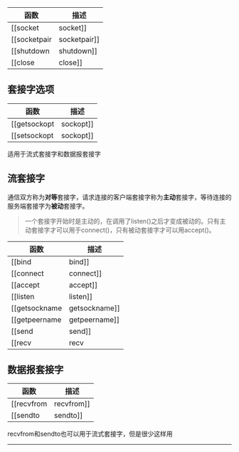 
|函数|描述
|----|----
|[[socket|socket]]|创建一个套接字描述符
|[[socketpair|socketpair]]|创建一个套接字偶对
|[[shutdown|shutdown]]|断开套接字连接
|[[close|close]]|销毁套接字

## 套接字选项
|函数|描述
|----|-----
|[[getsockopt|sockopt]]
|[[setsockopt|sockopt]]
适用于流式套接字和数据报套接字
## 流套接字
通信双方称为**对等**套接字，请求连接的客户端套接字称为**主动**套接字，等待连接的服务端套接字为**被动**套接字。  
>一个套接字开始时是主动的，在调用了listen()之后才变成被动的。只有主动套接字才可以用于connect()，只有被动套接字才可以用accept()。

|函数|描述
|----|-----
|[[bind|bind]]|允许服务进程给予套接字一个地址并建立连接的一方
|[[connect|connect]]|客户进程调用。完成三次握手
|[[accept|accept]]|客户进程完成connect()后，服务进程用该函数完成连接
|[[listen|listen]]|创建一个保存连接请求的侦听队列
|[[getsockname|getsockname]]|连接建立后，获取本地套接字地址
|[[getpeername|getpeername]]|连接建立后，获取与本地套接字连接的对等套接字地址
|[[send|send]]|向已连接的套接字发送数据
|[[recv|recv|]]|从已连接的套接字接收数据


## 数据报套接字
|函数|描述
|----|-----
|[[recvfrom|recvfrom]]|接收数据报
|[[sendto|sendto]]|发送数据报

recvfrom和sendto也可以用于流式套接字，但是很少这样用

-----------
